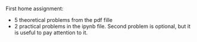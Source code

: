 First home assignment:
* 5 theoretical problems from the pdf fille
* 2 practical problems in the ipynb file. Second problem is optional, but it is useful to pay attention to it.
